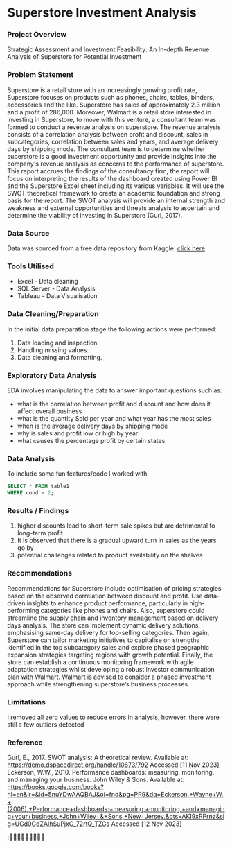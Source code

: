 # Superstore Investment Analysis

### Project Overview

Strategic Assessment and Investment Feasibility: An In-depth Revenue Analysis of Superstore for Potential Investment 

### Problem Statement

Superstore is a retail store with an increasingly growing profit rate, Superstore focuses on products such as phones, chairs, tables, binders, accessories and the like. Superstore has sales of approximately 2.3 million and a profit of 286,000. Moreover, Walmart is a retail store interested in investing in Superstore, to move with this venture, a consultant team was formed to conduct a revenue analysis on superstore. The revenue analysis consists of a correlation analysis between profit and discount, sales in subcategories, correlation between sales and years, and average delivery days by shipping mode. The consultant team is to determine whether superstore is a good investment opportunity and provide insights into the company's revenue analysis as concerns to the performance of superstore.
This report accrues the findings of the consultancy firm, the report will focus on interpreting the results of the dashboard created using Power BI and the Superstore Excel sheet including its various variables. It will use the SWOT theoretical framework to create an academic foundation and strong basis for the report. The SWOT analysis will provide an internal strength and weakness and external opportunities and threats analysis to ascertain and determine the viability of investing in Superstore (Gurl, 2017).

### Data Source

Data was sourced from a free data repository from Kaggle: [click here](https://www.kaggle.com/datasets/vivek468/superstore-dataset-final)

### Tools Utilised 

- Excel - Data cleaning
- SQL Server - Data Analysis
- Tableau - Data Visualisation 

### Data Cleaning/Preparation

In the initial data preparation stage the following actions were performed:

1. Data loading and inspection.
2. Handling missing values.
3. Data cleaning and formatting.

### Exploratory Data Analysis

EDA involves manipulating the data to answer important questions such as:

- what is the correlation between profit and discount and how does it affect overall business 
- what is the quantity Sold per year and what year has the most sales
- when is the average delivery days by shipping mode
- why is sales and profit low or high by year
- what causes the percentage profit by certain states

### Data Analysis

To include some fun features/code I worked with 

```sql
SELECT * FROM table1
WHERE cond = 2;
```

### Results / Findings

1. higher discounts lead to short-term sale spikes but are detrimental to long-term profit
2. It is observed that there is a gradual upward turn in sales as the years go by
3. potential challenges related to product availability on the shelves

### Recommendations

Recommendations for Superstore include optimisation of pricing strategies based on the observed correlation between discount and profit. Use data-driven insights to enhance product performance, particularly in high-performing categories like phones and chairs. Also, superstore could streamline the supply chain and inventory management based on delivery days analysis. The store can Implement dynamic delivery solutions, emphasising same-day delivery for top-selling categories. Then again, Superstore can tailor marketing initiatives to capitalise on strengths identified in the top subcategory sales and explore phased geographic expansion strategies targeting regions with growth potential. Finally, the store can establish a continuous monitoring framework with agile adaptation strategies whilst developing a robust investor communication plan with Walmart. Walmart is advised to consider a phased investment approach while strengthening superstore’s business processes.

### Limitations 

I removed all zero values to reduce errors in analysis, however, there were still a few outliers detected

### Reference

Gurl, E., 2017. SWOT analysis: A theoretical review. Available at: https://demo.dspacedirect.org/handle/10673/792 Accessed [11 Nov 2023]
Eckerson, W.W., 2010. Performance dashboards: measuring, monitoring, and managing your business. John Wiley & Sons. Available at: https://books.google.com/books?hl=en&lr=&id=5nuYDwAAQBAJ&oi=fnd&pg=PR9&dq=Eckerson,+Wayne+W.+(2006),+Performance+dashboards:+measuring,+monitoring,+and+managing+your+business,+John+Wiley+&+Sons,+New+Jersey.&ots=AKI9xRPrnz&sig=UGd0GdZAIhSuPjxC_72rtQ_TZGs Accessed [12 Nov 2023]

:👩🏽‍💻👩🏽‍💻👩🏽‍💻
